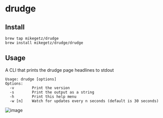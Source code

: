 # drudge
## Install
```
brew tap mikegetz/drudge
brew install mikegetz/drudge/drudge
```
## Usage
A CLI that prints the drudge page headlines to stdout 

```
Usage: drudge [options]
Options:
  -v        Print the version
  -s        Print the output as a string
  -h        Print this help menu
  -w [n]    Watch for updates every n seconds (default is 30 seconds)
  ```

![image](https://github.com/user-attachments/assets/6f7185ba-aa63-42cc-b456-0ea4c1055add)
